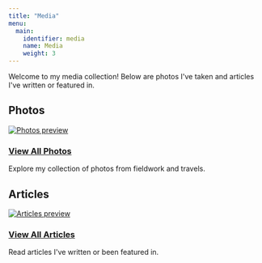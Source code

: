```yaml
---
title: "Media"
menu:
  main:
    identifier: media
    name: Media
    weight: 3
---
```


Welcome to my media collection! Below are photos I've taken and articles I've written or featured in.

## Photos

<div class="media-card">
  <a href="/media/photos/">
    <img src="/images/photos/goldeneyes.jpg" alt="Photos preview">
  </a>
  <div class="media-card-body">
    <h3><a href="/media/photos/">View All Photos</a></h3>
    <p>Explore my collection of photos from fieldwork and travels.</p>
  </div>
</div>

## Articles

<div class="media-card">
  <a href="/media/articles/">
    <img src="/images/articles/me.jpg" alt="Articles preview">
  </a>
  <div class="media-card-body">
    <h3><a href="/media/articles/">View All Articles</a></h3>
    <p>Read articles I've written or been featured in.</p>
  </div>
</div>